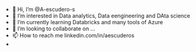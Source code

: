 - 👋 Hi, I’m @A-escudero-s
- 👀 I’m interested in Data analytics, Data eengineering and DAta science
- 🌱 I’m currently learning Databricks and many tools of Azure
- 💞️ I’m looking to collaborate on ...
- 📫 How to reach me linkedin.com/in/aescuderos
- 

<!---
A-escudero-s/A-escudero-s is a ✨ special ✨ repository because its `README.md` (this file) appears on your GitHub profile.
You can click the Preview link to take a look at your changes.
--->

